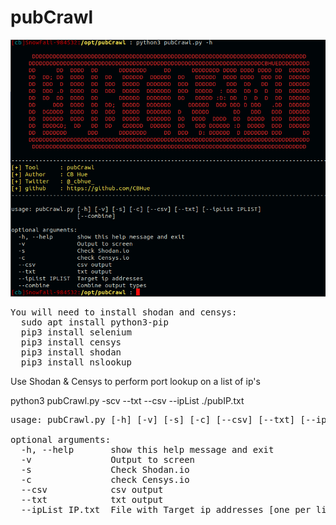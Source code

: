 # pubCrawl
![alt text](https://github.com/CBHue/pubCrawl/blob/master/pubCrawl.png)

<pre>You will need to install shodan and censys:
  sudo apt install python3-pip
  pip3 install selenium
  pip3 install censys
  pip3 install shodan
  pip3 install nslookup
</pre>

Use Shodan &amp; Censys to perform port lookup on a list of ip's

python3 pubCrawl.py -scv --txt --csv --ipList ./pubIP.txt

<pre>usage: pubCrawl.py [-h] [-v] [-s] [-c] [--csv] [--txt] [--ipList IPLIST]

optional arguments:
  -h, --help       show this help message and exit
  -v               Output to screen
  -s               Check Shodan.io
  -c               check Censys.io
  --csv            csv output
  --txt            txt output
  --ipList IP.txt  File with Target ip addresses [one per line]
</pre>
